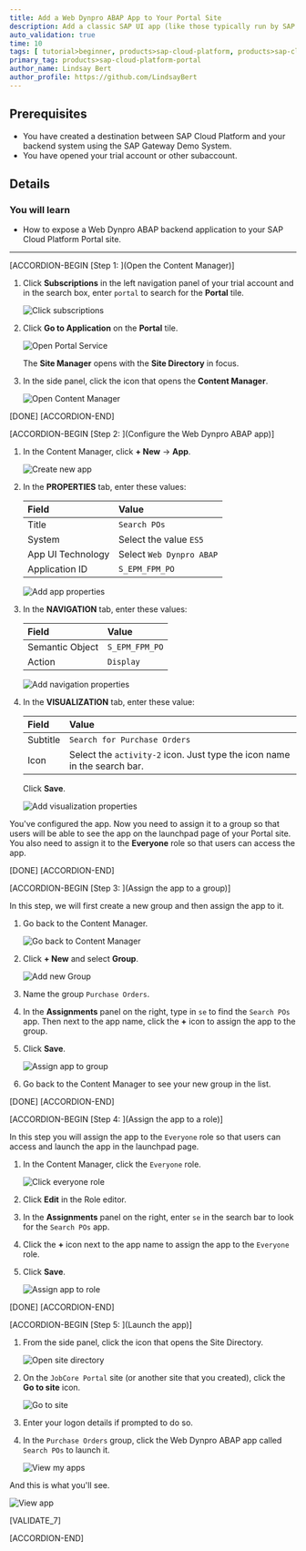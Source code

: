 ```yaml
---
title: Add a Web Dynpro ABAP App to Your Portal Site
description: Add a classic SAP UI app (like those typically run by SAP customers on the data center backends), to an SAP Cloud Platform Portal site.
auto_validation: true
time: 10
tags: [ tutorial>beginner, products>sap-cloud-platform, products>sap-cloud-platform-for-the-cloud-foundry-environment]
primary_tag: products>sap-cloud-platform-portal
author_name: Lindsay Bert
author_profile: https://github.com/LindsayBert 
---
```


## Prerequisites
- You have created a destination between SAP Cloud Platform and your backend system using the SAP Gateway Demo System.
- You have opened your trial account or other subaccount.




## Details
### You will learn
  - How to expose a Web Dynpro ABAP backend application to your SAP Cloud Platform Portal site.

---

[ACCORDION-BEGIN [Step 1: ](Open the Content Manager)]

1. Click **Subscriptions** in the left navigation panel of your trial account and in the search box, enter `portal` to search for the **Portal** tile.

    ![Click subscriptions](1-click-subscriptions.png)

2. Click **Go to Application** on the **Portal** tile.

    ![Open Portal Service](2-go-to-application.png)

    The **Site Manager** opens with the **Site Directory** in focus.

4. In the side panel, click the icon that opens the **Content Manager**.

    ![Open Content Manager](3-open-content-manager.png)

[DONE]
[ACCORDION-END]

[ACCORDION-BEGIN [Step 2: ](Configure the Web Dynpro ABAP app)]

1.  In the Content Manager, click **+ New** -> **App**.

    ![Create new app](4-new-app.png)

2. In the **PROPERTIES** tab, enter these values:

    |  Field     | Value
    |  :------------- | :-------------
    |  Title           | `Search POs`
    |  System          | Select the value `ES5`
    |  App UI Technology    | Select `Web Dynpro ABAP`
    |  Application ID           | `S_EPM_FPM_PO`

    ![Add app properties](5-app-properties.png)

3. In the **NAVIGATION** tab, enter these values:

    |  Field     | Value
    |  :------------- | :-------------
    |  Semantic Object           | `S_EPM_FPM_PO`
    |  Action          | `Display`

    ![Add navigation properties](6-navigation-properties.png)

4. In the **VISUALIZATION** tab, enter these value:

    |  Field     | Value
    |  :------------- | :-------------
    |  Subtitle           | `Search for Purchase Orders`
    |  Icon          | Select the `activity-2` icon. Just type the icon name in the search bar.

    Click **Save**.

    ![Add visualization properties](7-visualization-properties.png)

You've configured the app. Now you need to assign it to a group so that users will be able to see the app on the launchpad page of your Portal site. You also need to assign it to the **Everyone** role so that users can access the app.  

[DONE]
[ACCORDION-END]


[ACCORDION-BEGIN [Step 3: ](Assign the app to a group)]

In this step, we will first create a new group and then assign the app to it.

1. Go back to the Content Manager.

    ![Go back to Content Manager](8-go-to-content-manager.png)

2. Click **+ New** and select **Group**.

    ![Add new Group](9-add-group.png)

3. Name the group `Purchase Orders`.

4. In the **Assignments** panel on the right, type in `se` to find the `Search POs` app.  Then next to the app name, click the **+** icon to assign the app to the group.

5. Click **Save**.

    ![Assign app to group](10-assign-to-group.png)


6. Go back to the Content Manager to see your new group in the list.


[DONE]
[ACCORDION-END]

[ACCORDION-BEGIN [Step 4: ](Assign the app to a role)]

In this step you will assign the app to the `Everyone` role so that users can access and launch the app in the launchpad page.

1. In the Content Manager, click the `Everyone` role.

    ![Click everyone role](11-click-everyone-role.png)

2. Click **Edit** in the Role editor.

3. In the **Assignments** panel on the right, enter `se` in the search bar to look for the `Search POs` app.

3. Click the **+** icon next to the app name to assign the app to the `Everyone` role.

3.  Click **Save**.

    ![Assign app to role](12-assign-role.png)

[DONE]
[ACCORDION-END]

[ACCORDION-BEGIN [Step 5: ](Launch the app)]

1. From the side panel, click the icon that opens the Site Directory.

    ![Open site directory](13-open-site-directory.png)

2. On the `JobCore Portal` site (or another site that you created), click the **Go to site** icon.

    ![Go to site](14-go-to-site.png)

3. Enter your logon details if prompted to do so.

4. In the `Purchase Orders` group, click the Web Dynpro ABAP app called `Search POs` to launch it.

    ![View my apps](15-my-apps.png)

And this is what you'll see.

  ![View app](16-web-dynpro-app.png)

[VALIDATE_7]

[ACCORDION-END]
